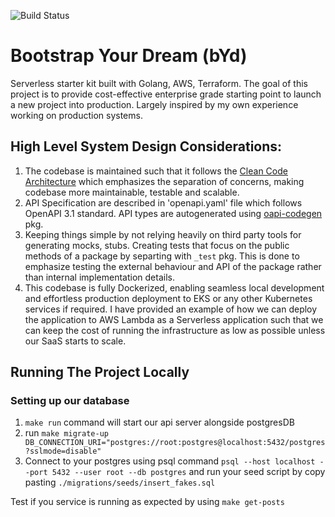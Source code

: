 ![Build Status](https://github.com/eddie023/bYd/actions/workflows/main.yml/badge.svg?branch=main)

# Bootstrap Your Dream (bYd)
Serverless starter kit built with Golang, AWS, Terraform. The goal of this project is to provide cost-effective enterprise grade starting point to launch a new project into production. Largely inspired by my own experience working on production systems.

## High Level System Design Considerations:
1. The codebase is maintained such that it follows the [Clean Code Architecture](https://blog.cleancoder.com/uncle-bob/2012/08/13/the-clean-architecture.html)  which emphasizes the separation of concerns,  making codebase more maintainable, testable and scalable.
1. API Specification are described in 'openapi.yaml' file which follows OpenAPI 3.1 standard. API types are autogenerated using [oapi-codegen](github.com/deepmap/oapi-codegen/cmd/oapi-codegen) pkg. 
1. Keeping things simple by not relying heavily on third party tools for generating mocks, stubs. Creating tests that focus on the public methods of a package by separting with `_test` pkg. This is done to emphasize testing the external behaviour and API of the package rather than internal implementation details.
1. This codebase is fully Dockerized, enabling seamless local development and effortless production deployment to EKS or any other Kubernetes services if required. I have provided an example of how we can deploy the application to AWS Lambda as a Serverless application such that we can keep the cost of running the infrastructure as low as possible unless our SaaS starts to scale. 

## Running The Project Locally

### Setting up our database 
1. `make run` command will start our api server alongside postgresDB 
3. run `make migrate-up DB_CONNECTION_URI="postgres://root:postgres@localhost:5432/postgres?sslmode=disable"` 
3. Connect to your postgres using psql command `psql --host localhost --port 5432 --user root --db postgres` and run your seed script by copy pasting `./migrations/seeds/insert_fakes.sql`  

Test if you service is running as expected by using `make get-posts` 